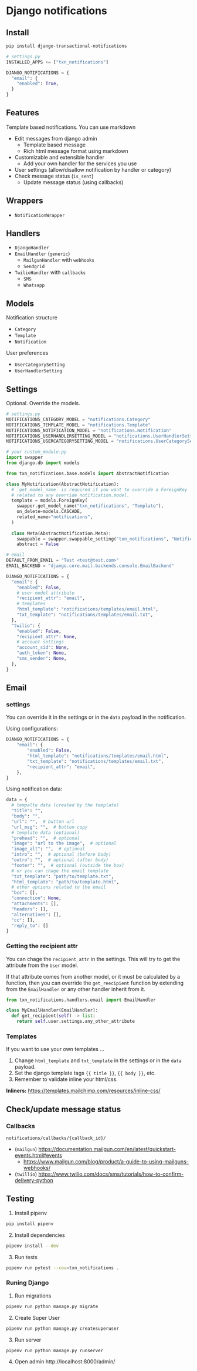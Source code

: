 # Django notifications

## Install
```sh
pip install django-transactional-notifications
```

```python
# settings.py
INSTALLED_APPS += ["txn_notifications"]

DJANGO_NOTIFICATIONS = {
  "email": {
    "enabled": True,
  }
}
```

## Features
Template based notifications. You can use markdown

* Edit messages from django admin
  * Template based message
  * Rich html message format using markdown
* Customizable and extensible handler
  * Add your own handler for the services you use
* User settings (allow/disallow notification by handler or category)
* Check message status (`is_sent`)
  * Update message status (using callbacks)

## Wrappers
* `NotificationWrapper`

## Handlers 
* `DjangoHandler`
* `EmailHandler` (`generic`)
  * `MailgunHandler` with `webhooks`
  * `Sendgrid`
* `TwilioHandler` with `callbacks`
  * `SMS`
  * `Whatsapp`

## Models
Notification structure
* `Category`
* `Template`
* `Notification`

User preferences
* `UserCategorySetting`
* `UserHandlerSetting`

## Settings
Optional. Override the models.

```python
# settings.py
NOTIFICATIONS_CATEGORY_MODEL = "notifications.Category"
NOTIFICATIONS_TEMPLATE_MODEL = "notifications.Template"
NOTIFICATIONS_NOTIFICATION_MODEL = "notifications.Notification"
NOTIFICATIONS_USERHANDLERSETTING_MODEL = "notifications.UserHandlerSetting"
NOTIFICATIONS_USERCATEGORYSETTING_MODEL = "notifications.UserCategorySetting"
```

```python
# your custom_module.py
import swapper
from django.db import models

from txn_notifications.base.models import AbstractNotification

class MyNotification(AbstractNotification):
  # `get_model_name` is required if you want to override a ForeignKey 
  # related to any override notification.model.
  template = models.ForeignKey( 
    swapper.get_model_name("txn_notifications", "Template"),
    on_delete=models.CASCADE,
    related_name="notifications",
  )
  
  class Meta(AbstractNotification.Meta):
    swappable = swapper.swappable_setting("txn_notifications", "Notification")
    abstract = False
```

```python
# email
DEFAULT_FROM_EMAIL = "Test <test@test.com>"
EMAIL_BACKEND = "django.core.mail.backends.console.EmailBackend"

DJANGO_NOTIFICATIONS = {
  "email": {
    "enabled": False,
    # user model attribute
    "recipient_attr": "email",
    # templates
    "html_template": "notifications/templates/email.html",
    "txt_template": "notifications/templates/email.txt",
  },
  "twilio": {
    "enabled": False,
    "recipient_attr": None,
    # account settings
    "account_sid": None,
    "auth_token": None,
    "sms_sender": None,
  },
}
```

## Email
### settings
You can override it in the settings or in the `data` payload in the notification.

Using configurations:
```python
DJANGO_NOTIFICATIONS = {
    "email": {
        "enabled": False,
        "html_template": "notifications/templates/email.html",
        "txt_template": "notifications/templates/email.txt",
        "recipient_attr": "email",
    },
}
```

Using notification data:
```python
data = {
  # tempalte data (created by the template)
  "title": "",
  "body": "",
  "url": "",  # button url
  "url_msg": "",  # button copy
  # template data (optional)
  "prehead": "",  # optional
  "image": "url to the image",  # optional
  "image_alt": "",  # optional
  "intro": "",  # optional (before body)
  "outro": "",  # optional (after body)
  "footer": "",  # optional (outside the box)
  # or you can chage the email template
  "txt_template": "path/to/template.txt",
  "html_template": "path/to/template.html",
  # other options related to the email
  "bcc": [],
  "connection": None,
  "attachments": [],
  "headers": [],
  "alternatives": [],
  "cc": [],
  "reply_to": []
}
```

### Getting the recipient attr
You can chage the `recipient_attr` in the settings. This will try to get 
the attribute from the `User` model.

If that attribute comes from another model, or it must be calculated by a 
function, then you can override the `get_reecipient` function by extending 
from the `EmailHandler` or any other handler inherit from it.

```python
from txn_notifications.handlers.email import EmailHandler

class MyEmailHandler(EmailHandler):
  def get_recipient(self) -> list:
    return self.user.settings.any_other_attribute
```

### Templates
If you want to use your own templates ...

1. Change `html_template` and `txt_template` in the settings or in the `data` 
   payload.
2. Set the django template tags `{{ title }}`, `{{ body }}`, etc.
3. Remember to validate inline your html/css.

**Inliners:**
https://templates.mailchimp.com/resources/inline-css/


## Check/update message status
### Callbacks
`notifications/callbacks/{callback_id}/`

* (`mailgun`) https://documentation.mailgun.com/en/latest/quickstart-events.html#events
  * https://www.mailgun.com/blog/product/a-guide-to-using-mailguns-webhooks/
* (`twillio`) https://www.twilio.com/docs/sms/tutorials/how-to-confirm-delivery-python

## Testing
1. Install pipenv
```sh
pip install pipenv
```
2. Install dependencies
```sh
pipenv install --dev
```
3. Run tests
```sh
pipenv run pytest --cov=txn_notifications .
```

### Runing Django
1. Run migrations
```sh
pipenv run python manage.py migrate
```
2. Create Super User
```sh
pipenv run python manage.py createsuperuser
```
3. Run server
```sh
pipenv run python manage.py runserver
```
4. Open admin
http://localhost:8000/admin/